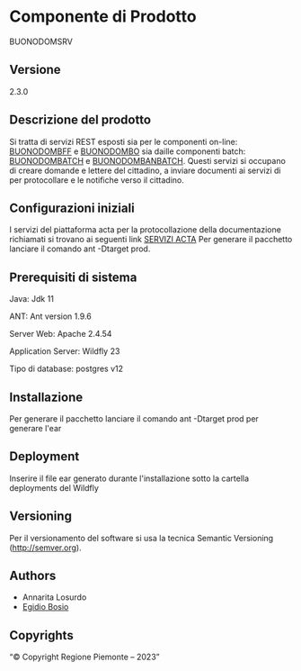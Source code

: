 # Componente di Prodotto

BUONODOMSRV

## Versione

2.3.0

## Descrizione del prodotto

Si tratta di servizi REST esposti sia per le componenti on-line: [BUONODOMBFF](../buonodombff) e [BUONODOMBO](../buonodombo) sia daille componenti batch: [BUONODOMBATCH](../buonodombatch) e [BUONODOMBANBATCH](../buonodombanbatch/). Questi servizi si occupano di creare domande e lettere del cittadino, a inviare documenti ai servizi di per protocollare e le notifiche verso il cittadino.


## Configurazioni iniziali

I servizi del piattaforma acta per la protocollazione della documentazione richiamati si trovano ai seguenti link [SERVIZI ACTA](docs/yaml/pbservwelfare.yaml) 
Per generare il pacchetto lanciare il comando ant -Dtarget prod.

## Prerequisiti di sistema

Java:
Jdk 11

ANT:
Ant version 1.9.6

Server Web:
Apache 2.4.54

Application Server:
Wildfly 23

Tipo di database:
postgres v12

## Installazione

Per generare il pacchetto lanciare il comando ant -Dtarget prod  per generare l'ear

## Deployment

Inserire il file ear generato durante l'installazione sotto la cartella deployments del Wildfly

## Versioning

Per il versionamento del software si usa la tecnica Semantic Versioning (http://semver.org).

## Authors

* Annarita Losurdo
* [Egidio Bosio](https://github.com/egidio-bosio)


## Copyrights

“© Copyright Regione Piemonte – 2023”